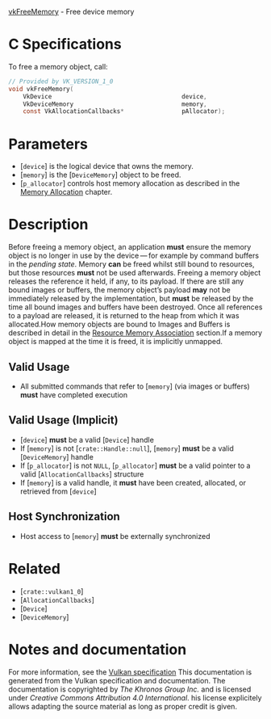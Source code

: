 [vkFreeMemory](https://www.khronos.org/registry/vulkan/specs/1.3-extensions/man/html/vkFreeMemory.html) - Free device memory

# C Specifications
To free a memory object, call:
```c
// Provided by VK_VERSION_1_0
void vkFreeMemory(
    VkDevice                                    device,
    VkDeviceMemory                              memory,
    const VkAllocationCallbacks*                pAllocator);
```

# Parameters
- [`device`] is the logical device that owns the memory.
- [`memory`] is the [`DeviceMemory`] object to be freed.
- [`p_allocator`] controls host memory allocation as described in the [Memory Allocation](https://www.khronos.org/registry/vulkan/specs/1.3-extensions/html/vkspec.html#memory-allocation) chapter.

# Description
Before freeing a memory object, an application  **must**  ensure the memory
object is no longer in use by the device — for example by command buffers
in the *pending state*.
Memory  **can**  be freed whilst still bound to resources, but those resources
 **must**  not be used afterwards.
Freeing a memory object releases the reference it held, if any, to its
payload.
If there are still any bound images or buffers, the memory object’s payload
 **may**  not be immediately released by the implementation, but  **must**  be
released by the time all bound images and buffers have been destroyed.
Once all references to a payload are released, it is returned to the heap
from which it was allocated.How memory objects are bound to Images and Buffers is described in detail in
the [Resource Memory Association](https://www.khronos.org/registry/vulkan/specs/1.3-extensions/html/vkspec.html#resources-association) section.If a memory object is mapped at the time it is freed, it is implicitly
unmapped.
## Valid Usage
-    All submitted commands that refer to [`memory`] (via images or buffers)  **must**  have completed execution

## Valid Usage (Implicit)
-  [`device`] **must**  be a valid [`Device`] handle
-    If [`memory`] is not [`crate::Handle::null`], [`memory`] **must**  be a valid [`DeviceMemory`] handle
-    If [`p_allocator`] is not `NULL`, [`p_allocator`] **must**  be a valid pointer to a valid [`AllocationCallbacks`] structure
-    If [`memory`] is a valid handle, it  **must**  have been created, allocated, or retrieved from [`device`]

## Host Synchronization
- Host access to [`memory`] **must**  be externally synchronized

# Related
- [`crate::vulkan1_0`]
- [`AllocationCallbacks`]
- [`Device`]
- [`DeviceMemory`]

# Notes and documentation
For more information, see the [Vulkan specification](https://www.khronos.org/registry/vulkan/specs/1.3-extensions/html/vkspec.html)
This documentation is generated from the Vulkan specification and documentation.
The documentation is copyrighted by *The Khronos Group Inc.* and is licensed under *Creative Commons Attribution 4.0 International*.
his license explicitely allows adapting the source material as long as proper credit is given.
        